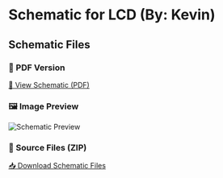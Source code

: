 # Schematic for LCD (By: Kevin)

## Schematic Files

### 📄 PDF Version  
[📎 View Schematic (PDF)](https://drive.google.com/file/d/138ljN8dbPxjJ-zv87nSGkIuTLtwcjpoq/view?usp=sharing)

### 🖼 Image Preview  
![Schematic Preview](https://drive.google.com/file/d/1C0R3C0wRBg4irUjWr_S6vh3844Lp6e1_/view?usp=sharing)

### 📁 Source Files (ZIP)  
[📥 Download Schematic Files](https://drive.google.com/file/d/1wn8zYHCTiTk5h4NBxgV58Kxn32Jsdsov/view?usp=sharing)


